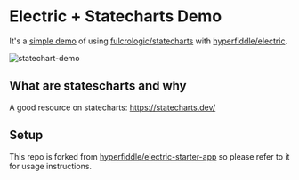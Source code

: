 # Electric + Statecharts Demo

It's a [simple demo](https://github.com/roterski/electric-statecharts-demo/blob/2023-11-16-statecharts-demo/src/app/statechart_demo.cljc) of using [fulcrologic/statecharts](https://github.com/fulcrologic/statecharts) with [hyperfiddle/electric](https://github.com/hyperfiddle/electric).

![statechart-demo](https://github.com/roterski/electric-statecharts-demo/assets/4920654/8dda9674-75fc-4311-8a46-7f6979481501)

## What are statescharts and why
A good resource on statecharts: https://statecharts.dev/

## Setup
This repo is forked from [hyperfiddle/electric-starter-app](https://github.com/hyperfiddle/electric-starter-app) so please refer to it for usage instructions.


